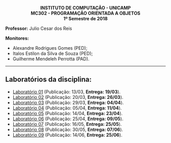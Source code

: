 <!-- Início de workaround com HTML -->
<p align="center">
    <b>
        INSTITUTO DE COMPUTAÇÃO - UNICAMP </br>
        MC302 - PROGRAMAÇÃO ORIENTADA A OBJETOS </br>
        1º Semestre de 2018 </br>
    </b>
</p>
<!-- Fim de workaround com HTML -->

**Professor:** Julio Cesar dos Reis

**Monitores:**
  - Alexandre Rodrigues Gomes (PED);
  - Italos Estilon da Silva de Souza (PED);
  - Guilherme Mendeleh Perrotta (PAD).
___
## Laboratórios da disciplina:

- [Laboratório 01](LAB01/enunciado.md) (Publicação: 13/03, **Entrega: 19/03**).
- [Laboratório 02](LAB02/enunciado.md) (Publicação: 20/03, **Entrega: 26/03**).
- [Laboratório 03](LAB03/enunciado.md) (Publicação: 29/03, **Entrega: 04/04**).
- [Laboratório 04](LAB04/enunciado.md) (Publicação: 05/04, **Entrega: 11/04**).
- [Laboratório 05](LAB05/enunciado.md) (Publicação: 14/04, **Entrega: 23/04**).
- [Laboratório 06](LAB06/enunciado.md) (Publicação: 25/04, **Entrega: 09/05**).
- [Laboratório 07](LAB07/enunciado.md) (Publicação: 16/05, **Entrega: 25/05**).
- [Laboratório 08](LAB08/enunciado.md) (Publicação: 30/05, **Entrega: 07/06**).
- [Laboratório 09](LAB09/enunciado.md) (Publicação: 14/06, **Entrega: 25/06**).

